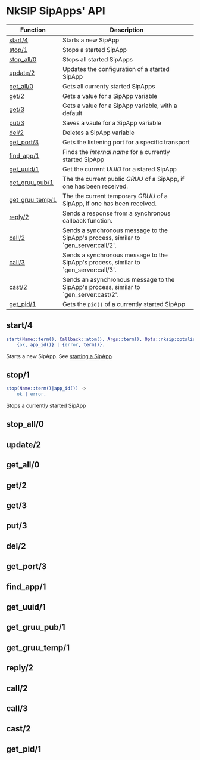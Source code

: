 # NkSIP SipApps' API

Function|Description
---|---
[start/4](#start4)|Starts a new SipApp
[stop/1](#stop1)|Stops a started SipApp
[stop_all/0](#stop_all/0)|Stops all started SipApps
[update/2](#update/2)|Updates the configuration of a started SipApp
[get_all/0](#get_all0)|Gets all currenty started SipApps
[get/2](#get2)|Gets a value for a SipApp variable
[get/3](#get3)|Gets a value for a SipApp variable, with a default
[put/3](#put3)|Saves a vaule for a SipApp variable
[del/2](#del2)|Deletes a SipApp variable
[get_port/3](#get_port3)|Gets the listening port for a specific transport
[find_app/1](#find_app1)|Finds the _internal name_ for a currently started SipApp
[get_uuid/1](#get_uuid/1)|Get the current _UUID_ for a stared SipApp
[get_gruu_pub/1](#get_gruu_pub1)|The the current public _GRUU_ of a SipApp, if one has been received.
[get_gruu_temp/1](#get_gruu_temp1)|The the current temporary _GRUU_ of a SipApp, if one has been received.
[reply/2](#reply/2)|Sends a response from a synchronous callback function.
[call/2](#call2)|Sends a synchronous message to the SipApp's process, similar to `gen_server:call/2'.
[call/3](#call2)|Sends a synchronous message to the SipApp's process, similar to `gen_server:call/3'.
[cast/2](#call2)|Sends an asynchronous message to the SipApp's process, similar to `gen_server:cast/2'.
[get_pid/1](#pid1)|Gets the `pid()` of a currently started SipApp


## start/4
```erlang
start(Name::term(), Callback::atom(), Args::term(), Opts::nksip:optslist()) -> 
	{ok, app_id()} | {error, term()}.
```

Starts a new SipApp. See [starting a SipApp](../guide/start_a_sipapp.md)


## stop/1
```erlang
stop(Name::term()|app_id()) -> 
    ok | error.
```

Stops a currently started SipApp

## stop_all/0


## update/2
## get_all/0
## get/2
## get/3
## put/3
## del/2
## get_port/3
## find_app/1
## get_uuid/1
## get_gruu_pub/1
## get_gruu_temp/1
## reply/2
## call/2
## call/3
## cast/2
## get_pid/1

